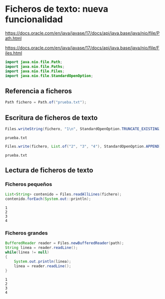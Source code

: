 # Ficheros de texto: nueva funcionalidad

https://docs.oracle.com/en/java/javase/17/docs/api/java.base/java/nio/file/Path.html

https://docs.oracle.com/en/java/javase/17/docs/api/java.base/java/nio/file/Files.html


```Java
import java.nio.file.Path;
import java.nio.file.Paths;
import java.nio.file.Files;
import java.nio.file.StandardOpenOption;
```

## Referencia a ficheros


```Java
Path fichero = Path.of("prueba.txt");
```

## Escritura de ficheros de texto 


```Java
Files.writeString(fichero, "1\n", StandardOpenOption.TRUNCATE_EXISTING);
```




    prueba.txt




```Java
Files.write(fichero, List.of("2", "3", "4"), StandardOpenOption.APPEND); 
```




    prueba.txt



## Lectura de ficheros de texto

### Ficheros pequeños


```Java
List<String> contenido = Files.readAllLines(fichero);
contenido.forEach(System.out::println);
```

    1
    2
    3
    4
    

### Ficheros grandes


```Java
BufferedReader reader = Files.newBufferedReader(path);
String linea = reader.readLine();
while(linea != null)
{
    System.out.println(linea);
    linea = reader.readLine();
}
```

    1
    2
    3
    4
    
